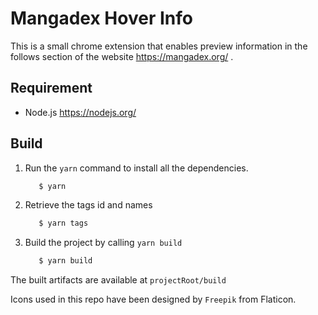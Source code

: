 # Mangadex Hover Info

This is a small chrome extension that enables preview 
information in the follows section of the website
https://mangadex.org/ .

## Requirement

* Node.js https://nodejs.org/

## Build

1. Run the `yarn` command to install all the dependencies.

    ```bash
       $ yarn
    ```
    
1. Retrieve the tags id and names

    ```bash
       $ yarn tags
    ```    
    
1. Build the project by calling `yarn build`

    ```bash
       $ yarn build
    ```

The built artifacts are available at `projectRoot/build`

Icons used in this repo have been designed by `Freepik` from Flaticon.
